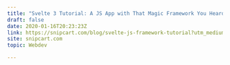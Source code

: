```yaml
---
title: "Svelte 3 Tutorial: A JS App with That Magic Framework You Heard About"
draft: false
date: 2020-01-16T20:23:23Z
link: https://snipcart.com/blog/svelte-js-framework-tutorial?utm_medium=RSS&utm_source=hune
site: snipcart.com
topic: Webdev  

---
```

